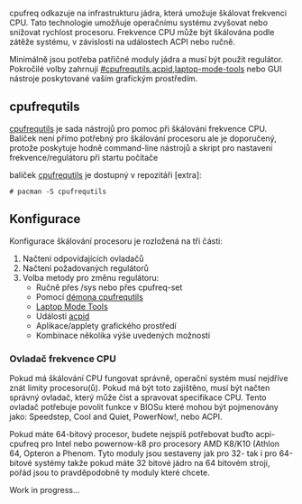 cpufreq odkazuje na infrastrukturu jádra, která umožuje škálovat frekvenci CPU. Tato technologie umožňuje operačnímu systému zvyšovat nebo snižovat rychlost procesoru. Frekvence CPU může být škálována podle zátěže systému, v závislosti na událostech ACPI nebo ručně.

Minimálně jsou potřeba patřičné moduly jádra a musí být použit regulátor. Pokročilé volby zahrnují [#cpufrequtils](#cpufrequtils),[acpid](/index.php/Acpid "Acpid"),[laptop-mode-tools](/index.php/Laptop-mode-tools "Laptop-mode-tools") nebo GUI nástroje poskytované vaším grafickým prostředím.

## cpufrequtils

[cpufrequtils](https://aur.archlinux.org/packages/cpufrequtils/) je sada nástrojů pro pomoc při škálování frekvence CPU. Balíček není přímo potřebný pro škálování procesoru ale je doporučený, protože poskytuje hodně command-line nástrojů a skript pro nastavení frekvence/regulátoru při startu počítače

balíček [cpufrequtils](https://aur.archlinux.org/packages/cpufrequtils/) je dostupný v repozitáři [extra]:

```
# pacman -S cpufrequtils

```

## Konfigurace

Konfigurace škálování procesoru je rozložená na tři části:

1.  Načtení odpovídajících ovladačů
2.  Načtení požadovaných regulátorů
3.  Volba metody pro změnu regulátoru:
    *   Ručně přes /sys nebo přes cpufreq-set
    *   Pomocí [démona cpufrequtils](#Démon)
    *   [Laptop Mode Tools](/index.php/Laptop_Mode_Tools "Laptop Mode Tools")
    *   Události [acpid](/index.php/Acpid "Acpid")
    *   Aplikace/applety grafického prostředí
    *   Kombinace několika výše uvedených možností

### Ovladač frekvence CPU

Pokud má škálování CPU fungovat správně, operační systém musí nejdříve znát limity procesoru(ů). Pokud má být toto zajištěno, musí být načten správný ovladač, který může číst a spravovat specifikace CPU. Tento ovladač potřebuje povolit funkce v BIOSu které mohou být pojmenovány jako: Speedstep, Cool and Quiet, PowerNow!, nebo ACPI.

Pokud máte 64-bitový procesor, budete nejspíš potřebovat buďto acpi-cpufreq pro Intel nebo powernow-k8 pro procesory AMD K8/K10 (Athlon 64, Opteron a Phenom. Tyto moduly jsou sestaveny jak pro 32- tak i pro 64-bitové systémy takže pokud máte 32 bitové jádro na 64 bitovém stroji, pořád jsou to pravděpodobně ty moduly které chcete.

Work in progress...